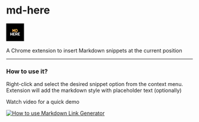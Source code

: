 # md-here
![](icon48.png)

A Chrome extension to insert Markdown snippets at the current position

---
### How to use it?

Right-click and select the desired snippet option from the context menu.
Extension will add the markdown style with placeholder text (optionally)

Watch video for a quick demo

[![How to use Markdown Link Generator](https://img.youtube.com/vi/9HS8XoBnn5o/0.jpg)](https://www.youtube.com/watch?v=9HS8XoBnn5o)
